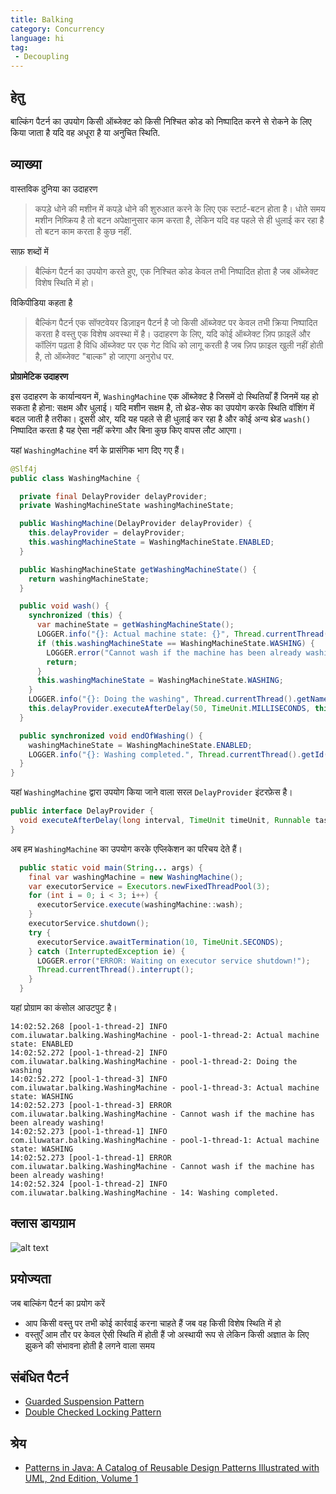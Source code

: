 ```yaml
---
title: Balking
category: Concurrency
language: hi
tag:
 - Decoupling
---
```


## हेतु

बाल्किंग पैटर्न का उपयोग किसी ऑब्जेक्ट को किसी निश्चित कोड को निष्पादित करने से रोकने के लिए किया जाता है यदि वह अधूरा है
या अनुचित स्थिति.

## व्याख्या

वास्तविक दुनिया का उदाहरण

> कपड़े धोने की मशीन में कपड़े धोने की शुरुआत करने के लिए एक स्टार्ट-बटन होता है। धोते समय
> मशीन निष्क्रिय है तो बटन अपेक्षानुसार काम करता है, लेकिन यदि वह पहले से ही धुलाई कर रहा है तो बटन काम करता है
> कुछ नहीं.

साफ़ शब्दों में

> बैल्किंग पैटर्न का उपयोग करते हुए, एक निश्चित कोड केवल तभी निष्पादित होता है जब ऑब्जेक्ट विशेष स्थिति में हो।

विकिपीडिया कहता है

> बैल्किंग पैटर्न एक सॉफ्टवेयर डिज़ाइन पैटर्न है जो किसी ऑब्जेक्ट पर केवल तभी क्रिया निष्पादित करता है
> वस्तु एक विशेष अवस्था में है। उदाहरण के लिए, यदि कोई ऑब्जेक्ट ज़िप फ़ाइलें और कॉलिंग पढ़ता है
> विधि ऑब्जेक्ट पर एक गेट विधि को लागू करती है जब ज़िप फ़ाइल खुली नहीं होती है, तो ऑब्जेक्ट "बाल्क" हो जाएगा
> अनुरोध पर.

**प्रोग्रामेटिक उदाहरण**

इस उदाहरण के कार्यान्वयन में, `WashingMachine` एक ऑब्जेक्ट है जिसमें दो स्थितियाँ हैं जिनमें यह हो सकता है
होना: सक्षम और धुलाई। यदि मशीन सक्षम है, तो थ्रेड-सेफ का उपयोग करके स्थिति वॉशिंग में बदल जाती है
तरीका। दूसरी ओर, यदि यह पहले से ही धुलाई कर रहा है और कोई अन्य थ्रेड `wash()` निष्पादित करता है
यह ऐसा नहीं करेगा और बिना कुछ किए वापस लौट आएगा।

यहां `WashingMachine` वर्ग के प्रासंगिक भाग दिए गए हैं।

```java
@Slf4j
public class WashingMachine {

  private final DelayProvider delayProvider;
  private WashingMachineState washingMachineState;

  public WashingMachine(DelayProvider delayProvider) {
    this.delayProvider = delayProvider;
    this.washingMachineState = WashingMachineState.ENABLED;
  }

  public WashingMachineState getWashingMachineState() {
    return washingMachineState;
  }

  public void wash() {
    synchronized (this) {
      var machineState = getWashingMachineState();
      LOGGER.info("{}: Actual machine state: {}", Thread.currentThread().getName(), machineState);
      if (this.washingMachineState == WashingMachineState.WASHING) {
        LOGGER.error("Cannot wash if the machine has been already washing!");
        return;
      }
      this.washingMachineState = WashingMachineState.WASHING;
    }
    LOGGER.info("{}: Doing the washing", Thread.currentThread().getName());
    this.delayProvider.executeAfterDelay(50, TimeUnit.MILLISECONDS, this::endOfWashing);
  }

  public synchronized void endOfWashing() {
    washingMachineState = WashingMachineState.ENABLED;
    LOGGER.info("{}: Washing completed.", Thread.currentThread().getId());
  }
}
```

यहां `WashingMachine` द्वारा उपयोग किया जाने वाला सरल `DelayProvider` इंटरफ़ेस है।

```java
public interface DelayProvider {
  void executeAfterDelay(long interval, TimeUnit timeUnit, Runnable task);
}
```

अब हम `WashingMachine` का उपयोग करके एप्लिकेशन का परिचय देते हैं।

```java
  public static void main(String... args) {
    final var washingMachine = new WashingMachine();
    var executorService = Executors.newFixedThreadPool(3);
    for (int i = 0; i < 3; i++) {
      executorService.execute(washingMachine::wash);
    }
    executorService.shutdown();
    try {
      executorService.awaitTermination(10, TimeUnit.SECONDS);
    } catch (InterruptedException ie) {
      LOGGER.error("ERROR: Waiting on executor service shutdown!");
      Thread.currentThread().interrupt();
    }
  }
```

यहां प्रोग्राम का कंसोल आउटपुट है।

```
14:02:52.268 [pool-1-thread-2] INFO com.iluwatar.balking.WashingMachine - pool-1-thread-2: Actual machine state: ENABLED
14:02:52.272 [pool-1-thread-2] INFO com.iluwatar.balking.WashingMachine - pool-1-thread-2: Doing the washing
14:02:52.272 [pool-1-thread-3] INFO com.iluwatar.balking.WashingMachine - pool-1-thread-3: Actual machine state: WASHING
14:02:52.273 [pool-1-thread-3] ERROR com.iluwatar.balking.WashingMachine - Cannot wash if the machine has been already washing!
14:02:52.273 [pool-1-thread-1] INFO com.iluwatar.balking.WashingMachine - pool-1-thread-1: Actual machine state: WASHING
14:02:52.273 [pool-1-thread-1] ERROR com.iluwatar.balking.WashingMachine - Cannot wash if the machine has been already washing!
14:02:52.324 [pool-1-thread-2] INFO com.iluwatar.balking.WashingMachine - 14: Washing completed.
```

## क्लास डायग्राम

![alt text](../../../balking/etc/balking.png "Balking")

## प्रयोज्यता

जब बाल्किंग पैटर्न का प्रयोग करें

* आप किसी वस्तु पर तभी कोई कार्रवाई करना चाहते हैं जब वह किसी विशेष स्थिति में हो
* वस्तुएँ आम तौर पर केवल ऐसी स्थिति में होती हैं जो अस्थायी रूप से लेकिन किसी अज्ञात के लिए झुकने की संभावना होती है
  लगने वाला समय

## संबंधित पैटर्न

* [Guarded Suspension Pattern](https://java-design-patterns.com/patterns/guarded-suspension/)
* [Double Checked Locking Pattern](https://java-design-patterns.com/patterns/double-checked-locking/)

## श्रेय

* [Patterns in Java: A Catalog of Reusable Design Patterns Illustrated with UML, 2nd Edition, Volume 1](https://www.amazon.com/gp/product/0471227293/ref=as_li_qf_asin_il_tl?ie=UTF8&tag=javadesignpat-20&creative=9325&linkCode=as2&creativeASIN=0471227293&linkId=0e39a59ffaab93fb476036fecb637b99)
